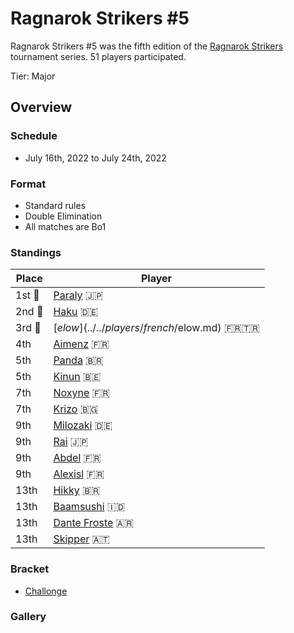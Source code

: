 # Ragnarok Strikers #5

Ragnarok Strikers #5 was the fifth edition of the [Ragnarok Strikers](ragnamain.md) tournament series.
51 players participated.

Tier: Major

## Overview

### Schedule
- July 16th, 2022 to July 24th, 2022

### Format
- Standard rules
- Double Elimination
- All matches are Bo1

### Standings

|Place|Player|
|-|-|
|1st :1st_place_medal:|[Paraly](../../players/japanese/paraly.md) :jp:|
|2nd :2nd_place_medal:|[Haku](../../players/german/haku.md) :de:|
|3rd :3rd_place_medal:|[$elow](../../players/french/$elow.md) :fr::tr:|
|4th|[Aimenz](../../players/french/aimenz.md) :fr:|
|5th|[Panda](../../players/brazilian/panda.md) :brazil:|
|5th|[Kinun](../../players/belgian/kinun.md) :belgium:|
|7th|[Noxyne](../../players/french/noxyne.md) :fr:|
|7th|[Krizo](../../players/bulgarian/krizo.md) :bulgaria:|
|9th|[Milozaki](../../players/german/milozaki.md) :de:|
|9th|[Rai](../../players/japanese/rai.md) :jp:|
|9th|[Abdel](../../players/french/abdel.md) :fr:|
|9th|[Alexisl](../../players/french/alexisl.md) :fr:|
|13th|[Hikky](../../players/brazilian/hikky.md) :brazil:|
|13th|[Baamsushi](../../players/indonesian/baamsushi.md) :indonesia:|
|13th|[Dante Froste](../../players/argentinian/dantefroste.md) :argentina:|
|13th|[Skipper](../../players/austrian/skipper.md) :austria:|

### Bracket
- [Challonge](https://challonge.com/jtagrb8i)

### Gallery
